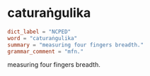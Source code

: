 # caturaṅgulika

``` toml
dict_label = "NCPED"
word = "caturaṅgulika"
summary = "measuring four fingers breadth."
grammar_comment = "mfn."
```

measuring four fingers breadth.


